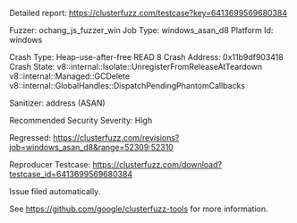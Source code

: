 Detailed report: https://clusterfuzz.com/testcase?key=6413699569680384

Fuzzer: ochang_js_fuzzer_win
Job Type: windows_asan_d8
Platform Id: windows

Crash Type: Heap-use-after-free READ 8
Crash Address: 0x11b9df903418
Crash State:
  v8::internal::Isolate::UnregisterFromReleaseAtTeardown
  v8::internal::Managed<struct v8::internal::wasm::WasmModule>::GCDelete
  v8::internal::GlobalHandles::DispatchPendingPhantomCallbacks
  
Sanitizer: address (ASAN)

Recommended Security Severity: High

Regressed: https://clusterfuzz.com/revisions?job=windows_asan_d8&range=52309:52310

Reproducer Testcase: https://clusterfuzz.com/download?testcase_id=6413699569680384

Issue filed automatically.

See https://github.com/google/clusterfuzz-tools for more information.